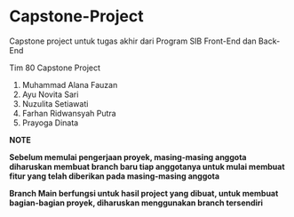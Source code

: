 # Capstone-Project
Capstone project untuk tugas akhir dari Program SIB Front-End dan Back-End

Tim 80 Capstone Project
1. Muhammad Alana Fauzan
2. Ayu Novita Sari
3. Nuzulita Setiawati
4. Farhan Ridwansyah Putra
5. Prayoga Dinata

**NOTE**

**Sebelum memulai pengerjaan proyek, masing-masing anggota diharuskan membuat branch baru tiap anggotanya untuk mulai membuat fitur yang telah diberikan pada masing-masing anggota**

**Branch Main berfungsi untuk hasil project yang dibuat, untuk membuat bagian-bagian proyek, diharuskan menggunakan branch tersendiri**
